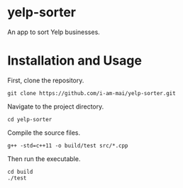# yelp-sorter
An app to sort Yelp businesses.

# Installation and Usage
First, clone the repository.
```
git clone https://github.com/i-am-mai/yelp-sorter.git
```
Navigate to the project directory.
```
cd yelp-sorter
```
Compile the source files.
```
g++ -std=c++11 -o build/test src/*.cpp
```
Then run the executable.
```
cd build
./test
```
